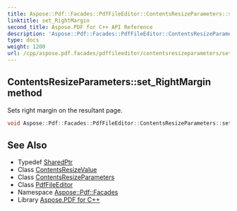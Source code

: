 ```yaml
---
title: Aspose::Pdf::Facades::PdfFileEditor::ContentsResizeParameters::set_RightMargin method
linktitle: set_RightMargin
second_title: Aspose.PDF for C++ API Reference
description: 'Aspose::Pdf::Facades::PdfFileEditor::ContentsResizeParameters::set_RightMargin method. Sets right margin on the resultant page in C++.'
type: docs
weight: 1200
url: /cpp/aspose.pdf.facades/pdffileeditor/contentsresizeparameters/set_rightmargin/
---
```

## ContentsResizeParameters::set_RightMargin method


Sets right margin on the resultant page.

```cpp
void Aspose::Pdf::Facades::PdfFileEditor::ContentsResizeParameters::set_RightMargin(System::SharedPtr<PdfFileEditor::ContentsResizeValue> value)
```

## See Also

* Typedef [SharedPtr](../../../../system/sharedptr/)
* Class [ContentsResizeValue](../../contentsresizevalue/)
* Class [ContentsResizeParameters](../)
* Class [PdfFileEditor](../../)
* Namespace [Aspose::Pdf::Facades](../../../)
* Library [Aspose.PDF for C++](../../../../)
